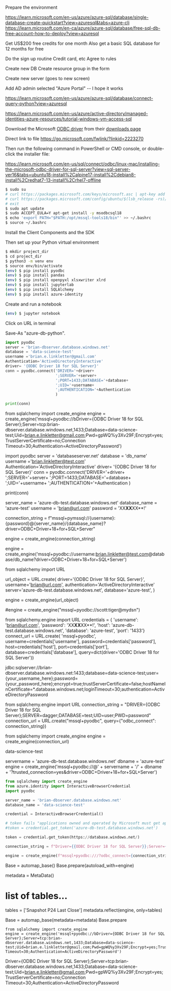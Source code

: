 Prepare the environment

https://learn.microsoft.com/en-us/azure/azure-sql/database/single-database-create-quickstart?view=azuresql&tabs=azure-cli
https://learn.microsoft.com/en-ca/azure/azure-sql/database/free-sql-db-free-account-how-to-deploy?view=azuresql

Get US$200 free credits for one month
Also get a basic SQL database for 12 months for free

Do the sign up routine
Credit card, etc
Agree to rules

Create new DB
Create resource group in the form

Create new server
(goes to new screen)

Add AD admin
selected "Azure Portal" -- I hope it works





https://learn.microsoft.com/en-us/azure/azure-sql/database/connect-query-python?view=azuresql

https://learn.microsoft.com/en-us/azure/active-directory/managed-identities-azure-resources/tutorial-windows-vm-access-sql



Download the Microsoft [ODBC driver](https://github.com/mkleehammer/pyodbc/) from their [downloads page](https://learn.microsoft.com/en-us/sql/connect/odbc/download-odbc-driver-for-sql-server?view=sql-server-ver16#download-for-windows)

Direct link to file
https://go.microsoft.com/fwlink/?linkid=2223270

Then run the following command in PowerShell or CMD console, or double-click the installer file:

https://learn.microsoft.com/en-us/sql/connect/odbc/linux-mac/installing-the-microsoft-odbc-driver-for-sql-server?view=sql-server-ver16&tabs=ubuntu18-install%2Calpine17-install%2Cdebian8-install%2Credhat7-13-install%2Crhel7-offline


```bash
$ sudo su
# curl https://packages.microsoft.com/keys/microsoft.asc | apt-key add -
# curl https://packages.microsoft.com/config/ubuntu/$(lsb_release -rs)/prod.list > /etc/apt/sources.list.d/mssql-release.list
# exit
$ sudo apt update
$ sudo ACCEPT_EULA=Y apt-get install -y msodbcsql18
$ echo 'export PATH="$PATH:/opt/mssql-tools18/bin"' >> ~/.bashrc
$ source ~/.bashrc
```





Install the Client Components and the SDK

Then set up your Python virtual environment

```bash
$ mkdir project_dir
$ cd project_dir
$ python3 -m venv env
$ source env/bin/activate
(env) $ pip install pyodbc 
(env) $ pip install pandas
(env) $ pip install openpyxl xlsxwriter xlrd
(env) $ pip install jupyterlab
(env) $ pip install SQLAlchemy
(env) $ pip install azure-identity
```

Create and run a notebook

```bash
(env) $ jupyter notebook
```

Click on URL in terminal

Save-As "azure-db-python".

```python
import pyodbc
server = 'brian-dbserver.database.windows.net'
database = 'data-science-test'
username ='brian.e.linkletter@gmail.com'
Authentication='ActiveDirectoryInteractive'
driver= '{ODBC Driver 18 for SQL Server}'
conn = pyodbc.connect('DRIVER='+driver+
                      ';SERVER='+server+
                      ';PORT=1433;DATABASE='+database+
                      ';UID='+username+
                      ';AUTHENTICATION='+Authentication
                      )

print(conn)
```

from sqlalchemy import create_engine
engine = create_engine('mssql+pyodbc://bDriver={ODBC Driver 18 for SQL Server};Server=tcp:brian-dbserver.database.windows.net,1433;Database=data-science-test;Uid=brian.e.linkletter@gmail.com;Pwd=gpWQ%y3Xv29F;Encrypt=yes;TrustServerCertificate=no;Connection Timeout=30;Authentication=ActiveDirectoryPassword')





import pyodbc
server = 'databaseserver.net'
database = 'db_name'
username ='brian.linkletter@test.com'
Authentication='ActiveDirectoryInteractive'
driver= '{ODBC Driver 18 for SQL Server}'
conn = pyodbc.connect('DRIVER='+driver+
                      ';SERVER='+server+
                      ';PORT=1433;DATABASE='+database+
                      ';UID='+username+
                      ';AUTHENTICATION='+Authentication
                      )

print(conn)




server_name = 'azure-db-test.database.windows.net'
database_name = 'azure-test'
username = 'brian@url.com'
password = 'XX**XX**XX**!'

connection_string = f"mssql+pymssql://{username}:{password}@{server_name}/{database_name}?driver=ODBC+Driver+18+for+SQL+Server"

engine = create_engine(connection_string)




engine = create_engine('mssql+pyodbc://username:brian.linkletter@test.com@database/db_name?driver=ODBC+Driver+18+for+SQL+Server')


from sqlalchemy import URL

url_object = URL.create(
    driver='{ODBC Driver 18 for SQL Server}',
    username='brian@url.com',
    authentication='ActiveDirectoryInteractive'
    server='azure-db-test.database.windows.net',
    database='azure-test',
)

engine = create_engine(url_object)

#engine = create_engine("mssql+pyodbc://scott:tiger@mydsn")




from sqlalchemy.engine import URL
credentials = {
    'username': 'brian@url.com',
    'password': 'XX**XX**XX**!',
    'host': 'azure-db-test.database.windows.net',
    'database': 'azure-test',
    'port': '1433'}
connect_url = URL.create(
    'mssql+pyodbc',
    username=credentials['username'],
    password=credentials['password'],
    host=credentials['host'],
    port=credentials['port'],
    database=credentials['database'],
    query=dict(driver='ODBC Driver 18 for SQL Server'))


jdbc:sqlserver://brian-dbserver.database.windows.net:1433;database=data-science-test;user={your_username_here};password={your_password_here};encrypt=true;trustServerCertificate=false;hostNameInCertificate=*.database.windows.net;loginTimeout=30;authentication=ActiveDirectoryPassword


from sqlalchemy.engine import URL
connection_string = "DRIVER={ODBC Driver 18 for SQL Server};SERVER=dagger;DATABASE=test;UID=user;PWD=password"
connection_url = URL.create("mssql+pyodbc", query={"odbc_connect": connection_string})

from sqlalchemy import create_engine
engine = create_engine(connection_url)

data-science-test




servername = 'azure-db-test.database.windows.net'
dbname = 'azure-test'
engine = create_engine('mssql+pyodbc://@' + servername + '/' + dbname + '?trusted_connection=yes&driver=ODBC+Driver+18+for+SQL+Server')





```python
from sqlalchemy import create_engine
from azure.identity import InteractiveBrowserCredential
import pyodbc

server_name = 'brian-dbserver.database.windows.net'
database_name = 'data-science-test'

credential = InteractiveBrowserCredential()

# token fails "applications owned and operated by Microsoft must get approval from the API owner before requesting tokens for that API."
#token = credential.get_token('azure-db-test.database.windows.net')

token = credential.get_token(https://database.windows.net/)

connection_string = f"Driver={{ODBC Driver 18 for SQL Server}};Server={server_name};Database={database_name};Authentication=ActiveDirectoryInteractive;UID='';PWD='';AccessToken={token.token}"

engine = create_engine(f"mssql+pyodbc:///?odbc_connect={connection_string}")
```




Base = automap_base()
Base.prepare(autoload_with=engine)





metadata = MetaData()

# list of tables...
tables = ['Snapshot P24 Last Close']
metadata.reflect(engine, only=tables)

Base = automap_base(metadata=metadata)
Base.prepare













```
from sqlalchemy import create_engine
engine = create_engine('mssql+pyodbc://bDriver={ODBC Driver 18 for SQL Server};Server=tcp:brian-dbserver.database.windows.net,1433;Database=data-science-test;Uid=brian.e.linkletter@gmail.com;Pwd=gpWQ%y3Xv29F;Encrypt=yes;TrustServerCertificate=no;Connection Timeout=30;Authentication=ActiveDirectoryPassword')
```


Driver={ODBC Driver 18 for SQL Server};Server=tcp:brian-dbserver.database.windows.net,1433;Database=data-science-test;Uid=brian.e.linkletter@gmail.com;Pwd=gpWQ%y3Xv29F;Encrypt=yes;TrustServerCertificate=no;Connection Timeout=30;Authentication=ActiveDirectoryPassword


